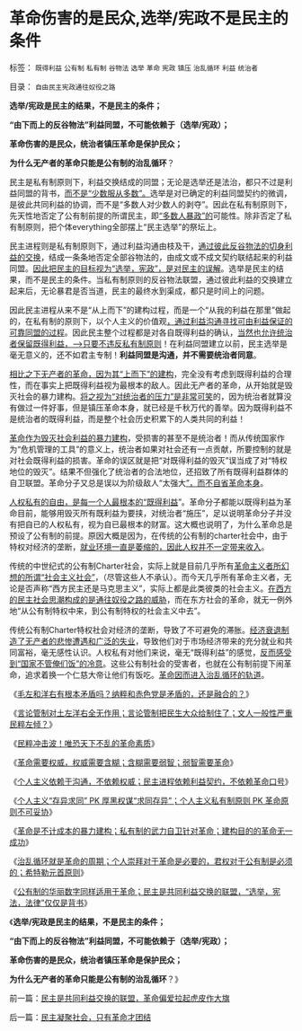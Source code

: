 # 革命伤害的是民众,选举/宪政不是民主的条件

标签： `既得利益` `公有制` `私有制` `谷物法` `选举` `革命` `宪政` `镇压` `治乱循环` `利益` `统治者` 

目录： `自由民主宪政通往奴役之路`

**选举/宪政是民主的结果，不是民主的条件；**

**“由下而上的反谷物法”利益同盟，不可能依赖于（选举/宪政）；**

**革命伤害的是民众，统治者镇压革命是保护民众；**

**为什么无产者的革命只能是公有制的治乱循环**？



民主是私有制原则下，利益交换结成的同盟；无论是选举还是法治，都只不过是利益同盟的背书，[而不是“少数服从多数”。](../../../2010/3/3/“少数服从多数”是反人权反民主的专治之源.md)选举是对已确定的利益同盟契约的微调，是彼此共同利益的协调，而不是“多数人对少数人的剥夺”。因此在私有制原则下，先天性地否定了公有制前提的所谓民主，即[“多数人暴政”的](../../../2012/1/2/阿罗不可能定理之“自由！多少罪恶以你为名！”.md)可能性。除非否定了私有制原则，把个体everything全部摆上“民主选举”的祭坛上。

民主进程则是私有制原则下，通过利益沟通由枝及干，[通过彼此反谷物法的切身利益的交换](../../../2012/2/12/民主是共同利益交换的联盟，革命偏爱拉起虎皮作大旗.md)，结成一条条地否定全部谷物法的，由成文或不成文契约联结起来的利益同盟。[因此把民主的目标视为“选举，宪政”，是对民主的误解](../../../2012/1/2/愚民三步曲和三层次的愚民：“文过饰非，虚拟正义，以邻为壑”.md)。选举是民主的结果，而不是民主的条件。当私有制原则的反谷物法联盟，通过彼此利益的交换建立起来后，无论暴君是否当道，民主的最终水到渠成，都只是时间上的问题。

因此民主进程从来不是“从上而下”的建构过程，而是一个“从我的利益在那里”做起的，在私有制的原则下，以个人主义的价值观[，通过利益沟通寻找可由利益保证的可靠同盟的过程](../../../2012/2/12/个人主义“存异求同”&nbsp;PK&nbsp;革命厚黑权谋.md)。因此民主整个过程都是对各自既得利益的确认，[当然也允许统治者保留既得利益，——>只要不违反私有制原则](http://darthvad.blog.163.com/blog/static/5339947020119305458185/)！在利益同盟建立以前，民主选举是毫无意义的，还不如君主专制！**利益同盟是沟通，并不需要统治者同意**。

[相比之下无产者的革命，因为其“上而下”的建构](../../../2012/1/19/建构社会是大忌讳；“反谷物法”不是革命.md)，完全没有考虑到既得利益的合理性，而在事实上把既得利益视为最根本的敌人。因此无产者的革命，从开始就是毁灭社会的暴力建构。[将之视为“对统治者的压力”是非常可笑](../../../2012/2/2/民粹冲击波！革命压力对于民主进程是南辕北辙.md)的，因为统治者就算没有做过一件好事，但是镇压革命本身，就已经是千秋万代的善举。因为既得利益不是统治者的既得利益，而是整个社会历史积累下的人类共同的利益！

[革命作为毁灭社会利益的暴力建构](../../../2012/2/12/革命是不计成本的暴力建构；武力自卫针对革命.md)，受损害的甚至不是统治者！而从传统国家作为“危机管理的工具”的意义上，统治者如果对社会还有一点贡献，所要控制的就是对社会既得利益的损害。革命的误区就是把“对既得利益的毁灭”误当成了对“特权地位的毁灭”。结果不但强化了统治者的合法地位，还招致了所有既得利益群体的自卫联盟。革命分子又总是误以为阶级敌人“太强大[”，而不自省革命本身](../../../2012/2/11/革命需要权威，权威需要含糊；含糊需要弱智；弱智需要革命.md)。

[人权私有的自由，是每一个人最根本的“既得利益](../../../2009/9/8/人权和自由对你确实有价值吗？.md)”。革命分子都能以既得利益为革命目前，能够用毁灭所有既利益为要挟，对统治者“施压”，足以说明革命分子并没有把自已的人权私有，视为自已最根本的财富。这大概也说明了，为什么革命总是预设了公有制的前提。原因大概是因为，在传统的公有制的charter社会中，由于特权对经济的垄断，[就业环境一直是萎缩的，因此人权并不一定带来收入](../../../2009/5/22/人力资源生产相对过剩的危机.md)。

传统的中世纪式的公有制Charter社会，实际上就是目前几乎所有[革命主义者所幻想的所谓“社会主义社会”](../../../2011/12/13/欧文空想社会主义的道德神话和商业秘密.md)，（尽管这些人不承认）。而今天几乎所有革命主义者，无论是否声称“西方民主还是马克思主义”，实际上都是此类彼类的社会主义。[在西方的民主社会思潮构成的是通往奴役之路的威胁](../../../2011/12/31/从阿马蒂亚森看茅于轼，世界意识形态的主流.md)，而在东方社会的革命，就无一例外地“从公有制特权中来，到公有制特权的社会主义中去”。

传统公有制Charter特权社会对经济的垄断，导致了不可避免的滞胀。[经济衰退制造了无产者的悲惨遭遇和广泛的失业](../../../2011/3/18/失业危机＝（前刘易斯拐点＋后刘易斯拐点）.md)，导致他们对于市场经济带来的充分就业和共同富裕，毫无感性认识。人权私有对他们来说，毫无“既得利益”的感觉，[反而感受到“国家不管俺们饭”的冷意](../../../2011/12/5/城市无产者承袭小农意识的仇富亲皇传统文化.md)。这些公有制社会的受害者，也就在公有制前提下闹革命，追求着换一个仁慈大帝让他们有饭吃。[革命因而进入治乱循环的轨道](../../../2012/2/12/希特勒的元首原则有什么合理性？.md)。

《[毛左和洋右有根本矛盾吗？纳粹和赤色党是矛盾的，还是融合的？](../../../2012/2/10/毛左和洋右有根本矛盾吗？.md)》

《[言论管制对土左洋右全无作用；言论管制把民生大众给制住了；文人一般性严重民粹左倾？](../../../2012/2/11/言论管制对极端分子无效，文人普遍性严重左倾.md)》

《[民粹冲击波！唯恐天下不乱的革命素质](../../../2012/2/11/民粹冲击波！唯恐天下不乱的革命素质.md)》

《[革命需要权威，权威需要含糊；含糊需要弱智；弱智需要革命](../../../2012/2/11/革命需要权威，权威需要含糊；含糊需要弱智；弱智需要革命.md)》

《[个人主义依赖于沟通，不依赖权威；民主进程依赖利益契约，不依赖革命口号](../../../2012/2/11/民主依赖利益契约，不依赖革命口号.md)》

《[个人主义“存异求同” PK 厚黑权谋“求同存异”；个人主义私有制原则 PK
革命原则不可妥协](../../../2012/2/12/个人主义“存异求同”&nbsp;PK&nbsp;革命厚黑权谋.md)》

《[革命是不计成本的暴力建构；私有制的武力自卫针对革命；建构目的的革命无一成功](../../../2012/2/12/革命是不计成本的暴力建构；武力自卫针对革命.md)》

《[治乱循环就是革命的周期；个人崇拜对于革命是必要的，君权对于公有制是必须的；希特勒元首原则](../../../2012/2/12/希特勒的元首原则有什么合理性？.md)》

《[公有制的华丽数字同样适用于革命；民主是共同利益交换的联盟，“选举，宪法，法律”仅仅是背书](../../../2012/2/12/民主是共同利益交换的联盟，革命偏爱拉起虎皮作大旗.md)》

《**选举/宪政是民主的结果，不是民主的条件；**

**“由下而上的反谷物法”利益同盟，不可能依赖于（选举/宪政）；**

**革命伤害的是民众，统治者镇压革命是保护民众；**

**为什么无产者的革命只能是公有制的治乱循环**？》



前一篇：[民主是共同利益交换的联盟，革命偏爱拉起虎皮作大旗](../../../2012/2/12/民主是共同利益交换的联盟，革命偏爱拉起虎皮作大旗.md)

后一篇：[民主凝聚社会，只有革命才团结](../../../2012/2/13/民主凝聚社会，只有革命才团结.md)